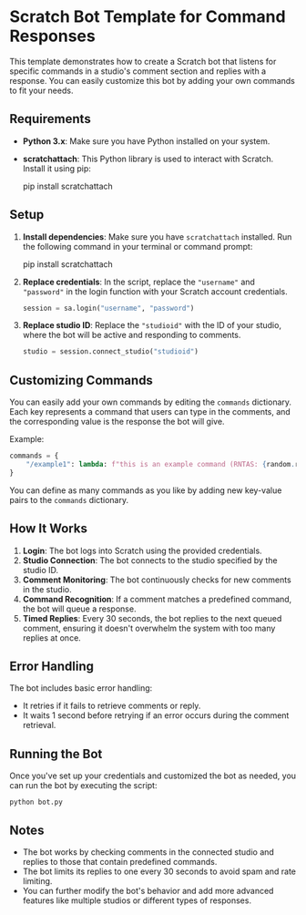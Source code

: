 # Scratch Bot Template for Command Responses

This template demonstrates how to create a Scratch bot that listens for specific commands in a studio's comment section and replies with a response. You can easily customize this bot by adding your own commands to fit your needs.

## Requirements

- **Python 3.x**: Make sure you have Python installed on your system.
- **scratchattach**: This Python library is used to interact with Scratch. Install it using pip:

    pip install scratchattach

## Setup

1. **Install dependencies**:
    Make sure you have `scratchattach` installed. Run the following command in your terminal or command prompt:

    pip install scratchattach

2. **Replace credentials**:
    In the script, replace the `"username"` and `"password"` in the login function with your Scratch account credentials.

    ```python
    session = sa.login("username", "password")
    ```

3. **Replace studio ID**:
    Replace the `"studioid"` with the ID of your studio, where the bot will be active and responding to comments.

    ```python
    studio = session.connect_studio("studioid")
    ```

## Customizing Commands

You can easily add your own commands by editing the `commands` dictionary. Each key represents a command that users can type in the comments, and the corresponding value is the response the bot will give.

Example:
```python
commands = {
    "/example1": lambda: f"this is an example command (RNTAS: {random.randint(1000, 9999)})",
}
```

You can define as many commands as you like by adding new key-value pairs to the `commands` dictionary.

## How It Works

1. **Login**: The bot logs into Scratch using the provided credentials.
2. **Studio Connection**: The bot connects to the studio specified by the studio ID.
3. **Comment Monitoring**: The bot continuously checks for new comments in the studio.
4. **Command Recognition**: If a comment matches a predefined command, the bot will queue a response.
5. **Timed Replies**: Every 30 seconds, the bot replies to the next queued comment, ensuring it doesn't overwhelm the system with too many replies at once.

## Error Handling

The bot includes basic error handling:
- It retries if it fails to retrieve comments or reply.
- It waits 1 second before retrying if an error occurs during the comment retrieval.

## Running the Bot

Once you've set up your credentials and customized the bot as needed, you can run the bot by executing the script:

    python bot.py

## Notes

- The bot works by checking comments in the connected studio and replies to those that contain predefined commands.
- The bot limits its replies to one every 30 seconds to avoid spam and rate limiting.
- You can further modify the bot's behavior and add more advanced features like multiple studios or different types of responses.

